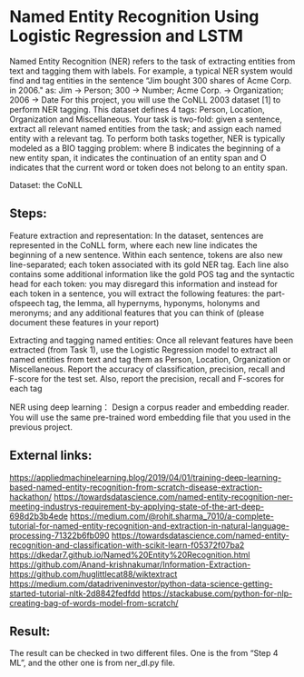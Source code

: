 # Named Entity Recognition Using Logistic Regression and LSTM   

  Named Entity Recognition (NER) refers to the task of extracting entities from
text and tagging them with labels. For example, a typical NER system would
find and tag entities in the sentence “Jim bought 300 shares of Acme Corp. in
2006." as:
Jim → Person; 300 → Number; Acme Corp. → Organization; 2006 → Date
For this project, you will use the CoNLL 2003 dataset [1] to perform NER
tagging. This dataset defines 4 tags: Person, Location, Organization and Miscellaneous. Your task is two-fold: given a sentence, extract all relevant named
entities from the task; and assign each named entity with a relevant tag. To perform both tasks together, NER is typically modeled as a BIO tagging problem:
where B indicates the beginning of a new entity span, it indicates the continuation of an entity span and O indicates that the current word or token does not
belong to an entity span. 

Dataset: the CoNLL

## Steps:
  Feature extraction and representation:
  In the dataset, sentences are represented in the CoNLL form, where each new
line indicates the beginning of a new sentence. Within each sentence, tokens
are also new line-separated; each token associated with its gold NER tag. Each
line also contains some additional information like the gold POS tag and the
syntactic head for each token: you may disregard this information and instead
for each token in a sentence, you will extract the following features: the part-ofspeech  tag, the lemma, all hypernyms, hyponyms, holonyms and meronyms; and
any additional features that you can think of (please document these features
in your report)

  Extracting and tagging named entities: 
  Once all relevant features have been extracted (from Task 1), use the Logistic
Regression model to extract all named entities from text and tag them as Person,
Location, Organization or Miscellaneous. Report the accuracy of classification,
precision, recall and F-score for the test set. Also, report the precision, recall
and F-scores for each tag

  NER using deep learning：
  Design a corpus reader and embedding reader. You will use the same
pre-trained word embedding file that you used in the previous project.


## External links:
  https://appliedmachinelearning.blog/2019/04/01/training-deep-learning-based-named-entity-recognition-from-scratch-disease-extraction-hackathon/
  https://towardsdatascience.com/named-entity-recognition-ner-meeting-industrys-requirement-by-applying-state-of-the-art-deep-698d2b3b4ede
  https://medium.com/@rohit.sharma_7010/a-complete-tutorial-for-named-entity-recognition-and-extraction-in-natural-language-processing-71322b6fb090
  https://towardsdatascience.com/named-entity-recognition-and-classification-with-scikit-learn-f05372f07ba2
  https://dkedar7.github.io/Named%20Entity%20Recognition.html
  https://github.com/Anand-krishnakumar/Information-Extraction-
  https://github.com/huglittlecat88/wiktextract
  https://medium.com/datadriveninvestor/python-data-science-getting-started-tutorial-nltk-2d8842fedfdd
  https://stackabuse.com/python-for-nlp-creating-bag-of-words-model-from-scratch/

## Result:
  The result can be checked in two different files. One is the from “Step 4 ML”, and the other one is from ner_dl.py file.
